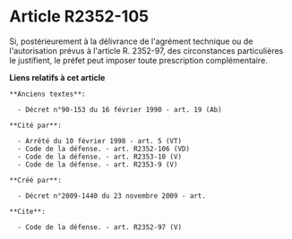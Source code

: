 # Article R2352-105

Si, postérieurement à la délivrance de l'agrément technique ou de l'autorisation prévus à l'article R. 2352-97, des
circonstances particulières le justifient, le préfet peut imposer toute prescription complémentaire.

**Liens relatifs à cet article**

	**Anciens textes**:

	  - Décret n°90-153 du 16 février 1990 - art. 19 (Ab)

	**Cité par**:

	  - Arrêté du 10 février 1998 - art. 5 (VT)
	  - Code de la défense. - art. R2352-106 (VD)
	  - Code de la défense. - art. R2353-10 (V)
	  - Code de la défense. - art. R2353-9 (V)

	**Créé par**:

	  - Décret n°2009-1440 du 23 novembre 2009 - art.

	**Cite**:

	  - Code de la défense. - art. R2352-97 (V)
